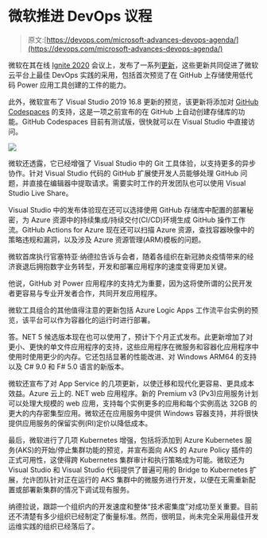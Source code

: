 # 微软推进 DevOps 议程

> 原文:[https://devops.com/microsoft-advances-devops-agenda/](https://devops.com/microsoft-advances-devops-agenda/)

微软在其在线 [Ignite 2020](https://news.microsoft.com/ignite2020/) 会议上，发布了一系列[更新](https://azure.microsoft.com/en-us/blog/achieving-business-resilience-with-cloud-application-development/)，这些更新共同促进了微软云平台上最佳 DevOps 实践的采用，包括首次预览了在 GitHub 上存储使用低代码 Power 应用工具创建的工件的能力。

此外，微软宣布了 Visual Studio 2019 16.8 更新的预览，该更新将添加对 [GitHub Codespaces](https://devops.com/github-extends-scope-and-reach-of-repository/) 的支持，这是一项之前宣布的在 GitHub 上自动创建存储库的功能。GitHub Codespaces 目前有测试版，很快就可以在 Visual Studio 中直接访问。

![](../Images/b8bcd010ef332185099ab57c2ddd0b33.png)

微软还透露，它已经增强了 Visual Studio 中的 Git 工具体验，以支持更多的异步协作。针对 Visual Studio 代码的 GitHub 扩展使开发人员能够处理 GitHub 问题，并直接在编辑器中提取请求。需要实时工作的开发团队也可以使用 Visual Studio Live Share。

Visual Studio 中的发布体验现在还可以选择使用 GitHub 存储库中配置的部署秘密，为 Azure 资源中的持续集成/持续交付(CI/CD)环境生成 GitHub 操作工作流。GitHub Actions for Azure 现在还可以扫描 Azure 资源，查找容器映像中的策略违规和漏洞，以及涉及 Azure 资源管理(ARM)模板的问题。

微软首席执行官塞特亚·纳德拉告诉与会者，随着各组织在新冠肺炎疫情带来的经济衰退后拥抱数字业务转型，开发和部署应用程序的速度变得更加关键。

他说，GitHub 对 Power 应用程序的支持尤为重要，因为这将使所谓的公民开发者更容易与专业开发者合作，共同开发应用程序。

微软工具组合的其他值得注意的更新包括 Azure Logic Apps 工作流平台实例的预览，该平台可以作为容器化的运行时进行部署。

答。NET 5 候选版本现在也可以使用了，预计下个月正式发布。此更新增加了对更小、更快的单文件应用程序的支持，这些应用程序在微服务和容器化应用程序中使用时使用更少的内存。它还包括显著的性能改进、对 Windows ARM64 的支持以及 C# 9.0 和 F# 5.0 语言的新版本。

微软还宣布了对 App Service 的几项更新，以使迁移和现代化更容易、更具成本效益。Azure 云上的. NET web 应用程序。新的 Premium v3 (Pv3)应用服务计划可以处理大规模的 web 应用，支持每个实例更多的应用和每个实例高达 32GB 的更大的内存密集型应用。微软还在应用服务中提供 Windows 容器支持，并将很快提供应用服务的保留实例(RI)定价以降低成本。

最后，微软进行了几项 Kubernetes 增强，包括将添加到 Azure Kubernetes 服务(AKS)的开始/停止集群功能的预览，并宣布面向 AKS 的 Azure Policy 插件的正式可用性，这使得跨 Kubernetes 集群审计和执行策略成为可能。微软还为 Visual Studio 和 Visual Studio 代码提供了普遍可用的 Bridge to Kubernetes 扩展，允许团队针对正在运行的 AKS 集群中的微服务进行开发，以便在无需重新配置或部署新集群的情况下调试现有服务。

纳德拉说，跟踪一个组织内的开发速度和整体“技术密集度”对成功至关重要。目前还不清楚有多少组织已经制定了衡量标准。然而，很明显，尚未完全采用最佳开发运维实践的组织已经落后了。